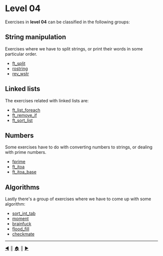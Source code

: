 # Level 04
Exercises in **level 04** can be classified in the following groups:

## String manipulation
Exercises where we have to split strings, or print their words in some particular order.

* [ft_split]()
* [rostring]()
* [rev_wstr]()

## Linked lists
The exercises related with linked lists are:

* [ft_list_foreach]()
* [ft_remove_if]()
* [ft_sort_list]()

## Numbers
Some exercises have to do with converting numbers to strings, or dealing with prime numbers.

* [fprime]()
* [ft_itoa]()
* [ft_itoa_base]()

## Algorithms
Lastly there's a group of exercises where we have to come up with some algorithm:

* [sort_int_tab](sort_int_tab.md)
* [moment]()
* [brainfuck]()
* [flood_fill]()
* [checkmate]()

---
[:arrow_backward:][back] ║ [:house:][home] ║ [:arrow_forward:][next]

<!-- navigation -->
[home]: ../../README.md
[back]: ../../README.md
[next]: ../05/index.md